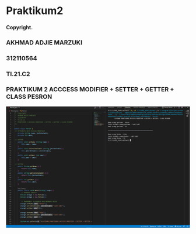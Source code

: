 # Praktikum2
#### Copyright.
### AKHMAD ADJIE MARZUKI
### 312110564
### TI.21.C2
### PRAKTIKUM 2 ACCCESS MODIFIER + SETTER + GETTER + CLASS PESRON
![IMAGE2](gambar/ss2.png)
